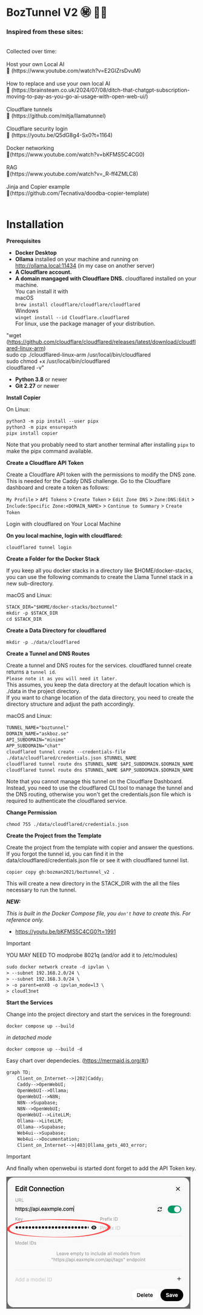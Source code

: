 # BozTunnel V2 ㊙️ 😶‍🌫️

### Inspired from these sites:
<br>
Collected over time:<br><br>
Host your own Local AI <br>
🎥 (https://www.youtube.com/watch?v=E2GIZrsDvuM)
<br><br>
How to replace and use your own local AI <br>
📖 (https://brainsteam.co.uk/2024/07/08/ditch-that-chatgpt-subscription-moving-to-pay-as-you-go-ai-usage-with-open-web-ui/) <br><br>
Cloudflare tunnels <br>
🎥 (https://github.com/mitja/llamatunnel)<br><br>
Cloudflare security login <br>
🎥 (https://youtu.be/Q5dG8g4-Sx0?t=1164)<br><br>
Docker networking <br>
🎥(https://www.youtube.com/watch?v=bKFMS5C4CG0)<br><br>
RAG <br>
🎥(https://www.youtube.com/watch?v=_R-ff4ZMLC8)<br><br>
Jinja and Copier example <br>
🎥(https://github.com/Tecnativa/doodba-copier-template)<br><br>



# Installation

**Prerequisites**

- **Docker Desktop**
- **Ollama** installed on your machine and running on http://ollama.local:11434 (in my case on another server)
- **A Cloudflare account.**
- **A domain mangaged with Cloudflare DNS.**
cloudflared installed on your machine. <br>You can install it with <br> macOS<br> ````brew install cloudflare/cloudflare/cloudflared````<br>Windows<br>````winget install --id Cloudflare.cloudflared````<br>For linux, use the package manager of your distribution.

"wget (https://github.com/cloudflare/cloudflared/releases/latest/download/cloudflared-linux-arm)<br>
sudo cp ./cloudflared-linux-arm /usr/local/bin/cloudflared<br>
sudo chmod +x /usr/local/bin/cloudflared<br>
cloudflared -v"

- **Python 3.8** or newer
- **Git 2.27** or newer

**Install Copier**

On Linux:
```
python3 -m pip install --user pipx
python3 -m pipx ensurepath
pipx install copier
```

Note that you probably need to start another terminal after installing ``pipx`` to make the pipx command available.

**Create a Cloudflare API Token**

Create a Cloudflare API token with the permissions to modify the DNS zone. This is needed for the Caddy DNS challenge. Go to the Cloudflare dashboard and create a token as follows:

``My Profile`` > ``API Tokens`` > ``Create Token`` > ``Edit Zone DNS`` > ``Zone:DNS:Edit`` > ``Include:Specific Zone:<DOMAIN_NAME>`` > ``Continue to Summary`` > ``Create Token``

Login with cloudflared on Your Local Machine

**On you local machine, login with cloudflared:**
````
cloudflared tunnel login
````
**Create a Folder for the Docker Stack**

If you keep all you docker stacks in a directory like $HOME/docker-stacks, you can use the following commands to create the Llama Tunnel stack in a new sub-directory.

macOS and Linux:
````
STACK_DIR="$HOME/docker-stacks/boztunnel"
mkdir -p $STACK_DIR
cd $STACK_DIR
````

**Create a Data Directory for cloudflared**

````
mkdir -p ./data/cloudflared
````

**Create a Tunnel and DNS Routes**

Create a tunnel and DNS routes for the services. cloudflared tunnel create returns a ``tunnel id``. <br>``Please note it as you will need it later.`` <br>This assumes, you keep the data directory at the default location which is ./data in the project directory. <br>If you want to change location of the data directory, you need to create the directory structure and adjust the path accordingly.

macOS and Linux:
````
TUNNEL_NAME="boztunnel"
DOMAIN_NAME="askboz.se"
API_SUBDOMAIN="minime"
APP_SUBDOMAIN="chat"
cloudflared tunnel create --credentials-file ./data/cloudflared/credentials.json $TUNNEL_NAME
cloudflared tunnel route dns $TUNNEL_NAME $API_SUBDOMAIN.$DOMAIN_NAME
cloudflared tunnel route dns $TUNNEL_NAME $APP_SUBDOMAIN.$DOMAIN_NAME
````

Note that you cannot manage this tunnel on the Cloudflare Dashboard. Instead, you need to use the cloudflared CLI tool to manage the tunnel and the DNS routing, otherwise you won't get the credentials.json file which is required to authenticate the cloudflared service.

**Change Permission**
````
chmod 755 ./data/cloudflared/credentials.json
````

**Create the Project from the Template**

Create the project from the template with copier and answer the questions. If you forgot the tunnel id, you can find it in the data/cloudflared/credentials.json file or see it with cloudflared tunnel list.
````
copier copy gh:bozman2021/boztunnel_v2 .
````

This will create a new directory in the STACK_DIR with the all the files necessary to run the tunnel.


***NEW:***

_This is built in the Docker Compose file, you ``don't`` have to create this.
For reference only._

- https://youtu.be/bKFMS5C4CG0?t=1991

> [!IMPORTANT]
> YOU MAY NEED TO modprobe 8021q (and/or add it to /etc/modules)

````
sudo docker network create -d ipvlan \
> --subnet 192.168.2.0/24 \
> --subnet 192.168.3.0/24 \
> -o parent=enX0 -o ipvlan_mode=l3 \
> cloudl3net
````

**Start the Services**

Change into the project directory and start the services in the foreground:

````
docker compose up --build
````
_in detached mode_

````
docker compose up --build -d
````
Easy chart over dependecies.
(https://mermaid.js.org/#/)<br>

```mermaid
graph TD;
    Client_on_Internet-->|202|Caddy;
    Caddy-->OpenWebUI;
    OpenWebUI-->Ollama;
    OpenWebUI-->N8N;
    N8N-->Supabase;
    N8N-->OpenWebUI;
    OpenWebUI-->LiteLLM;
    Ollama-->LiteLLM;
    Ollama-->Supabase;
    Web4ui-->Supabase;
    Web4ui-->Documentation;
    Client_on_Internet-->|403|Ollama_gets_403_error;

```

> [!IMPORTANT]
> And finally when openwebui is started dont forget to add the API Token key.

![API Token](/doc/images/ollamaapi.png)


